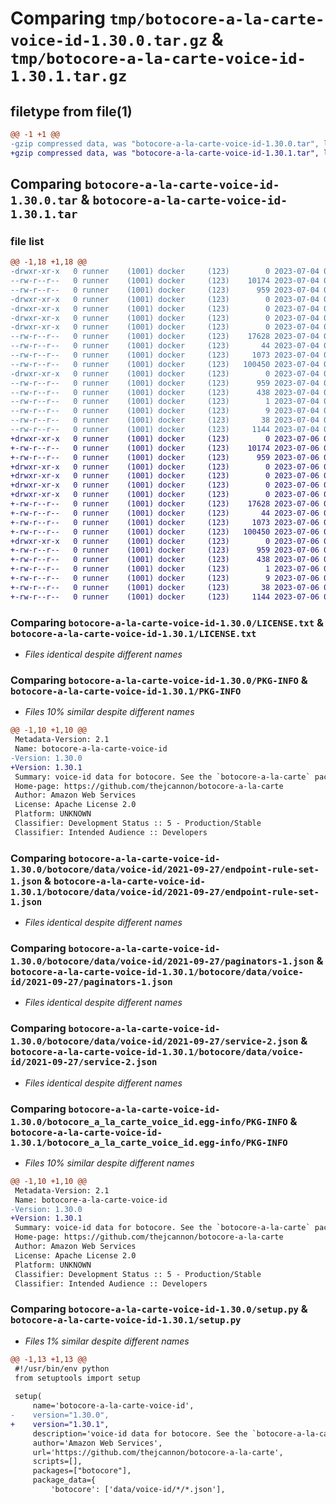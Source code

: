 # Comparing `tmp/botocore-a-la-carte-voice-id-1.30.0.tar.gz` & `tmp/botocore-a-la-carte-voice-id-1.30.1.tar.gz`

## filetype from file(1)

```diff
@@ -1 +1 @@
-gzip compressed data, was "botocore-a-la-carte-voice-id-1.30.0.tar", last modified: Tue Jul  4 01:45:05 2023, max compression
+gzip compressed data, was "botocore-a-la-carte-voice-id-1.30.1.tar", last modified: Thu Jul  6 01:45:31 2023, max compression
```

## Comparing `botocore-a-la-carte-voice-id-1.30.0.tar` & `botocore-a-la-carte-voice-id-1.30.1.tar`

### file list

```diff
@@ -1,18 +1,18 @@
-drwxr-xr-x   0 runner    (1001) docker     (123)        0 2023-07-04 01:45:05.858879 botocore-a-la-carte-voice-id-1.30.0/
--rw-r--r--   0 runner    (1001) docker     (123)    10174 2023-07-04 01:45:05.000000 botocore-a-la-carte-voice-id-1.30.0/LICENSE.txt
--rw-r--r--   0 runner    (1001) docker     (123)      959 2023-07-04 01:45:05.858879 botocore-a-la-carte-voice-id-1.30.0/PKG-INFO
-drwxr-xr-x   0 runner    (1001) docker     (123)        0 2023-07-04 01:45:05.858879 botocore-a-la-carte-voice-id-1.30.0/botocore/
-drwxr-xr-x   0 runner    (1001) docker     (123)        0 2023-07-04 01:45:05.858879 botocore-a-la-carte-voice-id-1.30.0/botocore/data/
-drwxr-xr-x   0 runner    (1001) docker     (123)        0 2023-07-04 01:45:05.858879 botocore-a-la-carte-voice-id-1.30.0/botocore/data/voice-id/
-drwxr-xr-x   0 runner    (1001) docker     (123)        0 2023-07-04 01:45:05.858879 botocore-a-la-carte-voice-id-1.30.0/botocore/data/voice-id/2021-09-27/
--rw-r--r--   0 runner    (1001) docker     (123)    17628 2023-07-04 01:44:02.000000 botocore-a-la-carte-voice-id-1.30.0/botocore/data/voice-id/2021-09-27/endpoint-rule-set-1.json
--rw-r--r--   0 runner    (1001) docker     (123)       44 2023-07-04 01:44:02.000000 botocore-a-la-carte-voice-id-1.30.0/botocore/data/voice-id/2021-09-27/examples-1.json
--rw-r--r--   0 runner    (1001) docker     (123)     1073 2023-07-04 01:44:02.000000 botocore-a-la-carte-voice-id-1.30.0/botocore/data/voice-id/2021-09-27/paginators-1.json
--rw-r--r--   0 runner    (1001) docker     (123)   100450 2023-07-04 01:44:02.000000 botocore-a-la-carte-voice-id-1.30.0/botocore/data/voice-id/2021-09-27/service-2.json
-drwxr-xr-x   0 runner    (1001) docker     (123)        0 2023-07-04 01:45:05.858879 botocore-a-la-carte-voice-id-1.30.0/botocore_a_la_carte_voice_id.egg-info/
--rw-r--r--   0 runner    (1001) docker     (123)      959 2023-07-04 01:45:05.000000 botocore-a-la-carte-voice-id-1.30.0/botocore_a_la_carte_voice_id.egg-info/PKG-INFO
--rw-r--r--   0 runner    (1001) docker     (123)      438 2023-07-04 01:45:05.000000 botocore-a-la-carte-voice-id-1.30.0/botocore_a_la_carte_voice_id.egg-info/SOURCES.txt
--rw-r--r--   0 runner    (1001) docker     (123)        1 2023-07-04 01:45:05.000000 botocore-a-la-carte-voice-id-1.30.0/botocore_a_la_carte_voice_id.egg-info/dependency_links.txt
--rw-r--r--   0 runner    (1001) docker     (123)        9 2023-07-04 01:45:05.000000 botocore-a-la-carte-voice-id-1.30.0/botocore_a_la_carte_voice_id.egg-info/top_level.txt
--rw-r--r--   0 runner    (1001) docker     (123)       38 2023-07-04 01:45:05.858879 botocore-a-la-carte-voice-id-1.30.0/setup.cfg
--rw-r--r--   0 runner    (1001) docker     (123)     1144 2023-07-04 01:45:05.000000 botocore-a-la-carte-voice-id-1.30.0/setup.py
+drwxr-xr-x   0 runner    (1001) docker     (123)        0 2023-07-06 01:45:31.563214 botocore-a-la-carte-voice-id-1.30.1/
+-rw-r--r--   0 runner    (1001) docker     (123)    10174 2023-07-06 01:45:31.000000 botocore-a-la-carte-voice-id-1.30.1/LICENSE.txt
+-rw-r--r--   0 runner    (1001) docker     (123)      959 2023-07-06 01:45:31.563214 botocore-a-la-carte-voice-id-1.30.1/PKG-INFO
+drwxr-xr-x   0 runner    (1001) docker     (123)        0 2023-07-06 01:45:31.559214 botocore-a-la-carte-voice-id-1.30.1/botocore/
+drwxr-xr-x   0 runner    (1001) docker     (123)        0 2023-07-06 01:45:31.559214 botocore-a-la-carte-voice-id-1.30.1/botocore/data/
+drwxr-xr-x   0 runner    (1001) docker     (123)        0 2023-07-06 01:45:31.559214 botocore-a-la-carte-voice-id-1.30.1/botocore/data/voice-id/
+drwxr-xr-x   0 runner    (1001) docker     (123)        0 2023-07-06 01:45:31.559214 botocore-a-la-carte-voice-id-1.30.1/botocore/data/voice-id/2021-09-27/
+-rw-r--r--   0 runner    (1001) docker     (123)    17628 2023-07-06 01:44:40.000000 botocore-a-la-carte-voice-id-1.30.1/botocore/data/voice-id/2021-09-27/endpoint-rule-set-1.json
+-rw-r--r--   0 runner    (1001) docker     (123)       44 2023-07-06 01:44:40.000000 botocore-a-la-carte-voice-id-1.30.1/botocore/data/voice-id/2021-09-27/examples-1.json
+-rw-r--r--   0 runner    (1001) docker     (123)     1073 2023-07-06 01:44:40.000000 botocore-a-la-carte-voice-id-1.30.1/botocore/data/voice-id/2021-09-27/paginators-1.json
+-rw-r--r--   0 runner    (1001) docker     (123)   100450 2023-07-06 01:44:40.000000 botocore-a-la-carte-voice-id-1.30.1/botocore/data/voice-id/2021-09-27/service-2.json
+drwxr-xr-x   0 runner    (1001) docker     (123)        0 2023-07-06 01:45:31.559214 botocore-a-la-carte-voice-id-1.30.1/botocore_a_la_carte_voice_id.egg-info/
+-rw-r--r--   0 runner    (1001) docker     (123)      959 2023-07-06 01:45:31.000000 botocore-a-la-carte-voice-id-1.30.1/botocore_a_la_carte_voice_id.egg-info/PKG-INFO
+-rw-r--r--   0 runner    (1001) docker     (123)      438 2023-07-06 01:45:31.000000 botocore-a-la-carte-voice-id-1.30.1/botocore_a_la_carte_voice_id.egg-info/SOURCES.txt
+-rw-r--r--   0 runner    (1001) docker     (123)        1 2023-07-06 01:45:31.000000 botocore-a-la-carte-voice-id-1.30.1/botocore_a_la_carte_voice_id.egg-info/dependency_links.txt
+-rw-r--r--   0 runner    (1001) docker     (123)        9 2023-07-06 01:45:31.000000 botocore-a-la-carte-voice-id-1.30.1/botocore_a_la_carte_voice_id.egg-info/top_level.txt
+-rw-r--r--   0 runner    (1001) docker     (123)       38 2023-07-06 01:45:31.563214 botocore-a-la-carte-voice-id-1.30.1/setup.cfg
+-rw-r--r--   0 runner    (1001) docker     (123)     1144 2023-07-06 01:45:31.000000 botocore-a-la-carte-voice-id-1.30.1/setup.py
```

### Comparing `botocore-a-la-carte-voice-id-1.30.0/LICENSE.txt` & `botocore-a-la-carte-voice-id-1.30.1/LICENSE.txt`

 * *Files identical despite different names*

### Comparing `botocore-a-la-carte-voice-id-1.30.0/PKG-INFO` & `botocore-a-la-carte-voice-id-1.30.1/PKG-INFO`

 * *Files 10% similar despite different names*

```diff
@@ -1,10 +1,10 @@
 Metadata-Version: 2.1
 Name: botocore-a-la-carte-voice-id
-Version: 1.30.0
+Version: 1.30.1
 Summary: voice-id data for botocore. See the `botocore-a-la-carte` package for more info.
 Home-page: https://github.com/thejcannon/botocore-a-la-carte
 Author: Amazon Web Services
 License: Apache License 2.0
 Platform: UNKNOWN
 Classifier: Development Status :: 5 - Production/Stable
 Classifier: Intended Audience :: Developers
```

### Comparing `botocore-a-la-carte-voice-id-1.30.0/botocore/data/voice-id/2021-09-27/endpoint-rule-set-1.json` & `botocore-a-la-carte-voice-id-1.30.1/botocore/data/voice-id/2021-09-27/endpoint-rule-set-1.json`

 * *Files identical despite different names*

### Comparing `botocore-a-la-carte-voice-id-1.30.0/botocore/data/voice-id/2021-09-27/paginators-1.json` & `botocore-a-la-carte-voice-id-1.30.1/botocore/data/voice-id/2021-09-27/paginators-1.json`

 * *Files identical despite different names*

### Comparing `botocore-a-la-carte-voice-id-1.30.0/botocore/data/voice-id/2021-09-27/service-2.json` & `botocore-a-la-carte-voice-id-1.30.1/botocore/data/voice-id/2021-09-27/service-2.json`

 * *Files identical despite different names*

### Comparing `botocore-a-la-carte-voice-id-1.30.0/botocore_a_la_carte_voice_id.egg-info/PKG-INFO` & `botocore-a-la-carte-voice-id-1.30.1/botocore_a_la_carte_voice_id.egg-info/PKG-INFO`

 * *Files 10% similar despite different names*

```diff
@@ -1,10 +1,10 @@
 Metadata-Version: 2.1
 Name: botocore-a-la-carte-voice-id
-Version: 1.30.0
+Version: 1.30.1
 Summary: voice-id data for botocore. See the `botocore-a-la-carte` package for more info.
 Home-page: https://github.com/thejcannon/botocore-a-la-carte
 Author: Amazon Web Services
 License: Apache License 2.0
 Platform: UNKNOWN
 Classifier: Development Status :: 5 - Production/Stable
 Classifier: Intended Audience :: Developers
```

### Comparing `botocore-a-la-carte-voice-id-1.30.0/setup.py` & `botocore-a-la-carte-voice-id-1.30.1/setup.py`

 * *Files 1% similar despite different names*

```diff
@@ -1,13 +1,13 @@
 #!/usr/bin/env python
 from setuptools import setup
 
 setup(
     name='botocore-a-la-carte-voice-id',
-    version="1.30.0",
+    version="1.30.1",
     description='voice-id data for botocore. See the `botocore-a-la-carte` package for more info.',
     author='Amazon Web Services',
     url='https://github.com/thejcannon/botocore-a-la-carte',
     scripts=[],
     packages=["botocore"],
     package_data={
         'botocore': ['data/voice-id/*/*.json'],
```

